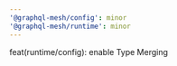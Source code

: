 ```yaml
---
'@graphql-mesh/config': minor
'@graphql-mesh/runtime': minor
---
```


feat(runtime/config): enable Type Merging
